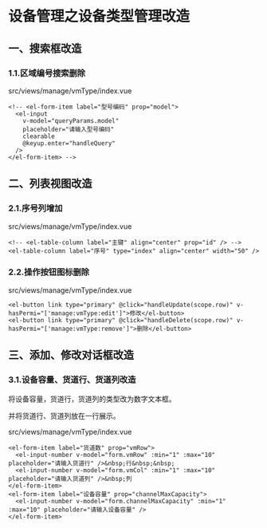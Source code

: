 # 设备管理之设备类型管理改造

## 一、搜索框改造

### 1.1.区域编号搜索删除

src/views/manage/vmType/index.vue

```vue
<!-- <el-form-item label="型号编码" prop="model">
  <el-input
    v-model="queryParams.model"
    placeholder="请输入型号编码"
    clearable
    @keyup.enter="handleQuery"
  />
</el-form-item> -->
```

## 二、列表视图改造

### 2.1.序号列增加

src/views/manage/vmType/index.vue

```vue
<!-- <el-table-column label="主键" align="center" prop="id" /> -->
<el-table-column label="序号" type="index" align="center" width="50" />
```

### 2.2.操作按钮图标删除

src/views/manage/vmType/index.vue

```vue
<el-button link type="primary" @click="handleUpdate(scope.row)" v-hasPermi="['manage:vmType:edit']">修改</el-button>
<el-button link type="primary" @click="handleDelete(scope.row)" v-hasPermi="['manage:vmType:remove']">删除</el-button>
```

## 三、添加、修改对话框改造

### 3.1.设备容量、货道行、货道列改造

将设备容量，货道行，货道列的类型改为数字文本框。

并将货道行、货道列放在一行展示。

src/views/manage/vmType/index.vue

```vue
<el-form-item label="货道数" prop="vmRow">
  <el-input-number v-model="form.vmRow" :min="1" :max="10" placeholder="请输入货道行" />&nbsp;行&nbsp;&nbsp;
  <el-input-number v-model="form.vmCol" :min="1" :max="10" placeholder="请输入货道列" />&nbsp;列
</el-form-item>
<el-form-item label="设备容量" prop="channelMaxCapacity">
  <el-input-number v-model="form.channelMaxCapacity" :min="1" :max="10" placeholder="请输入设备容量" />
</el-form-item>
```
